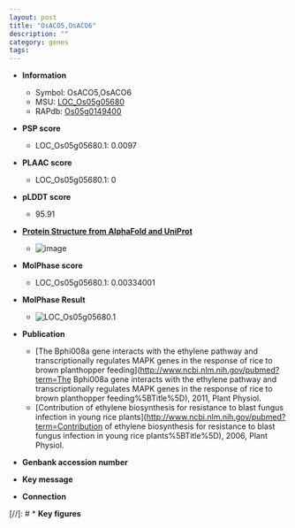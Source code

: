 ```yaml
---
layout: post
title: "OsACO5,OsACO6"
description: ""
category: genes
tags: 
---
```


* **Information**  
    + Symbol: OsACO5,OsACO6  
    + MSU: [LOC_Os05g05680](http://rice.plantbiology.msu.edu/cgi-bin/ORF_infopage.cgi?orf=LOC_Os05g05680)  
    + RAPdb: [Os05g0149400](http://rapdb.dna.affrc.go.jp/viewer/gbrowse_details/irgsp1?name=Os05g0149400)  

* **PSP score**  
    + LOC_Os05g05680.1: 0.0097 

* **PLAAC score**  
    + LOC_Os05g05680.1: 0 

* **pLDDT score**
    + 95.91

* **[Protein Structure from AlphaFold and UniProt](https://www.uniprot.org/uniprotkb/Q65XE5/entry#structure)**
    + ![image](https://ricepsp.github.io/images/Q6/AF-Q65XE5-F1.png)

* **MolPhase score**
    + LOC_Os05g05680.1: 0.00334001

* **MolPhase Result**
    + ![LOC_Os05g05680.1](https://304243504.github.io/Pictures/LOC_Os05g/LOC_Os05g05680.1.png)

* **Publication**  
    + [The Bphi008a gene interacts with the ethylene pathway and transcriptionally regulates MAPK genes in the response of rice to brown planthopper feeding](http://www.ncbi.nlm.nih.gov/pubmed?term=The Bphi008a gene interacts with the ethylene pathway and transcriptionally regulates MAPK genes in the response of rice to brown planthopper feeding%5BTitle%5D), 2011, Plant Physiol.
    + [Contribution of ethylene biosynthesis for resistance to blast fungus infection in young rice plants](http://www.ncbi.nlm.nih.gov/pubmed?term=Contribution of ethylene biosynthesis for resistance to blast fungus infection in young rice plants%5BTitle%5D), 2006, Plant Physiol.

* **Genbank accession number**  

* **Key message**  

* **Connection**  

[//]: # * **Key figures**  


